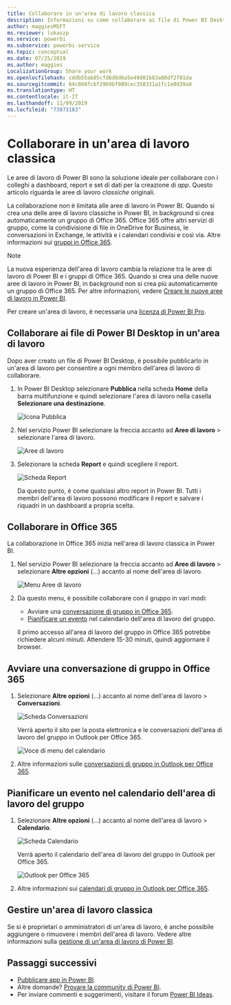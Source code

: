 ```yaml
---
title: Collaborare in un'area di lavoro classica
description: Informazioni su come collaborare ai file di Power BI Desktop nell'area di lavoro e con i servizi di Office 365, ad esempio la condivisione di file in OneDrive for Business, le conversazioni in Exchange, il calendario e le attività.
author: maggiesMSFT
ms.reviewer: lukaszp
ms.service: powerbi
ms.subservice: powerbi-service
ms.topic: conceptual
ms.date: 07/25/2019
ms.author: maggies
LocalizationGroup: Share your work
ms.openlocfilehash: cddb55ab85cfd6d8d6a5e49d81b83a80df2f81da
ms.sourcegitcommit: 64c860fcbf2969bf089cec358331a1fc1e0d39a8
ms.translationtype: HT
ms.contentlocale: it-IT
ms.lasthandoff: 11/09/2019
ms.locfileid: "73873183"
---
```

# <a name="collaborate-in-a-classic-workspace"></a>Collaborare in un'area di lavoro classica
Le aree di lavoro di Power BI sono la soluzione ideale per collaborare con i colleghi a dashboard, report e set di dati per la creazione di *app*. Questo articolo riguarda le aree di lavoro *classiche* originali.  

La collaborazione non è limitata alle aree di lavoro in Power BI. Quando si crea una delle aree di lavoro classiche in Power BI, in background si crea automaticamente un gruppo di Office 365. Office 365 offre altri servizi di gruppo, come la condivisione di file in OneDrive for Business, le conversazioni in Exchange, le attività e i calendari condivisi e così via. Altre informazioni sui [gruppi in Office 365](https://support.office.com/article/Create-a-group-in-Office-365-7124dc4c-1de9-40d4-b096-e8add19209e9).

> [!NOTE]
> La nuova esperienza dell'area di lavoro cambia la relazione tra le aree di lavoro di Power BI e i gruppi di Office 365. Quando si crea una delle nuove aree di lavoro in Power BI, in background non si crea più automaticamente un gruppo di Office 365. Per altre informazioni, vedere [Creare le nuove aree di lavoro in Power BI](service-create-the-new-workspaces.md).

Per creare un'area di lavoro, è necessaria una [licenza di Power BI Pro](service-features-license-type.md).

## <a name="collaborate-on-power-bi-desktop-files-in-a-workspace"></a>Collaborare ai file di Power BI Desktop in un'area di lavoro
Dopo aver creato un file di Power BI Desktop, è possibile pubblicarlo in un'area di lavoro per consentire a ogni membro dell'area di lavoro di collaborare.

1. In Power BI Desktop selezionare **Pubblica** nella scheda **Home** della barra multifunzione e quindi selezionare l'area di lavoro nella casella **Selezionare una destinazione**.
   
    ![Icona Pubblica](media/service-collaborate-power-bi-workspace/power-bi-group-publish-pbix.png)
2. Nel servizio Power BI selezionare la freccia accanto ad **Aree di lavoro** > selezionare l'area di lavoro.
   
    ![Aree di lavoro](media/service-collaborate-power-bi-workspace/power-bi-workspace-nav-arrow.png)
3. Selezionare la scheda **Report** e quindi scegliere il report.
   
    ![Scheda Report](media/service-collaborate-power-bi-workspace/power-bi-workspace-report.png)
   
    Da questo punto, è come qualsiasi altro report in Power BI. Tutti i membri dell'area di lavoro possono modificare il report e salvare i riquadri in un dashboard a propria scelta.

## <a name="collaborate-in-office-365"></a>Collaborare in Office 365
La collaborazione in Office 365 inizia nell'area di lavoro classica in Power BI.

1. Nel servizio Power BI selezionare la freccia accanto ad **Aree di lavoro** > selezionare **Altre opzioni** (...) accanto al nome dell'area di lavoro. 
   
   ![Menu Aree di lavoro](media/service-collaborate-power-bi-workspace/power-bi-app-ellipsis.png)
2. Da questo menu, è possibile collaborare con il gruppo in vari modi: 
   
   * Avviare una [conversazione di gruppo in Office 365](#have-a-group-conversation-in-office-365).
   * [Pianificare un evento](#schedule-an-event-on-the-group-workspace-calendar) nel calendario dell'area di lavoro del gruppo.
   
   Il primo accesso all'area di lavoro del gruppo in Office 365 potrebbe richiedere alcuni minuti. Attendere 15-30 minuti, quindi aggiornare il browser.

## <a name="have-a-group-conversation-in-office-365"></a>Avviare una conversazione di gruppo in Office 365
1. Selezionare **Altre opzioni** (...) accanto al nome dell'area di lavoro \> **Conversazioni**. 
   
    ![Scheda Conversazioni](media/service-collaborate-power-bi-workspace/power-bi-app-ellipsis.png)
   
   Verrà aperto il sito per la posta elettronica e le conversazioni dell'area di lavoro del gruppo in Outlook per Office 365.
   
   ![Voce di menu del calendario](media/service-collaborate-power-bi-workspace/pbi_grps_o365convo.png)
2. Altre informazioni sulle [conversazioni di gruppo in Outlook per Office 365](https://support.office.com/Article/Have-a-group-conversation-a0482e24-a769-4e39-a5ba-a7c56e828b22).

## <a name="schedule-an-event-on-the-group-workspace-calendar"></a>Pianificare un evento nel calendario dell'area di lavoro del gruppo
1. Selezionare **Altre opzioni** (...) accanto al nome dell'area di lavoro \> **Calendario**. 
   
   ![Scheda Calendario](media/service-collaborate-power-bi-workspace/power-bi-app-ellipsis.png)
   
   Verrà aperto il calendario dell'area di lavoro del gruppo in Outlook per Office 365.
   
   ![Outlook per Office 365](media/service-collaborate-power-bi-workspace/pbi_grps_o365_calendar.png)
2. Altre informazioni sui [calendari di gruppo in Outlook per Office 365](https://support.office.com/Article/Add-edit-and-subscribe-to-group-events-0cf1ad68-1034-4306-b367-d75e9818376a).

## <a name="manage-a-classic-workspace"></a>Gestire un'area di lavoro classica
Se si è proprietari o amministratori di un'area di lavoro, è anche possibile aggiungere o rimuovere i membri dell'area di lavoro. Vedere altre informazioni sulla [gestione di un'area di lavoro di Power BI](service-manage-app-workspace-in-power-bi-and-office-365.md).

## <a name="next-steps"></a>Passaggi successivi
* [Pubblicare app in Power BI](service-create-distribute-apps.md).
* Altre domande? [Provare la community di Power BI](https://community.powerbi.com/).
* Per inviare commenti e suggerimenti, visitare il forum [Power BI Ideas](https://ideas.powerbi.com/forums/265200-power-bi).

